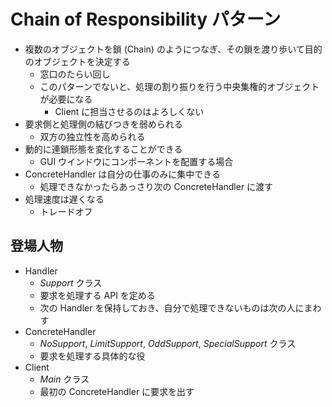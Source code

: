# Chain of Responsibility パターン

* 複数のオブジェクトを鎖 (Chain) のようにつなぎ、その鎖を渡り歩いて目的のオブジェクトを決定する
    * 窓口のたらい回し
    * このパターンでないと、処理の割り振りを行う中央集権的オブジェクトが必要になる
        * Client に担当させるのはよろしくない
* 要求側と処理側の結びつきを弱められる
    * 双方の独立性を高められる
* 動的に連鎖形態を変化することができる
    * GUI ウインドウにコンポーネントを配置する場合
* ConcreteHandler は自分の仕事のみに集中できる
    * 処理できなかったらあっさり次の ConcreteHandler に渡す
* 処理速度は遅くなる
    * トレードオフ


## 登場人物
* Handler
    * *Support* クラス
    * 要求を処理する API を定める
    * 次の Handler を保持しておき、自分で処理できないものは次の人にまわす
* ConcreteHandler
    * *NoSupport*, *LimitSupport*, *OddSupport*, *SpecialSupport* クラス
    * 要求を処理する具体的な役
* Client
    * *Main* クラス
    * 最初の ConcreteHandler に要求を出す
